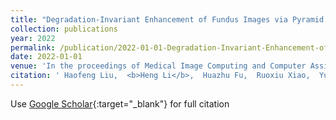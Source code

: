 ```yaml
---
title: "Degradation-Invariant Enhancement of Fundus Images via Pyramid Constraint Network"
collection: publications
year: 2022
permalink: /publication/2022-01-01-Degradation-Invariant-Enhancement-of-Fundus-Images-via-Pyramid-Constraint-Network
date: 2022-01-01
venue: 'In the proceedings of Medical Image Computing and Computer Assisted Intervention--MICCAI 2022: 25th International Conference, Singapore, September 18--22, 2022, Proceedings, Part II'
citation: ' Haofeng Liu,  <b>Heng Li</b>,  Huazhu Fu,  Ruoxiu Xiao,  Yunshu Gao,  Yan Hu,  Jiang Liu, &quot;Degradation-Invariant Enhancement of Fundus Images via Pyramid Constraint Network.&quot; In the proceedings of Medical Image Computing and Computer Assisted Intervention--MICCAI 2022: 25th International Conference, Singapore, September 18--22, 2022, Proceedings, Part II, 2022.'
---
```

Use [Google Scholar](https://scholar.google.com/scholar?q=Degradation+Invariant+Enhancement+of+Fundus+Images+via+Pyramid+Constraint+Network){:target="_blank"} for full citation